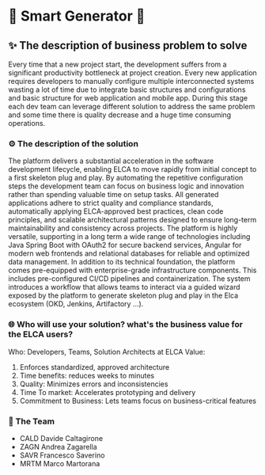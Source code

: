 # 🚀 Smart Generator 🚀

## ✨ The description of business problem to solve 
Every time that a new project start, the development suffers from a significant productivity bottleneck at project creation. Every new application requires developers to manually configure multiple interconnected systems wasting a lot of time due to integrate basic structures and configurations and basic structure for web application and mobile app. During this stage each dev team can leverage different solution to address the same problem and some time there is quality decrease and a huge time consuming operations.


### ⚙️ The description of the solution
The platform delivers a substantial acceleration in the software development lifecycle, enabling ELCA to move rapidly from initial concept to a first skeleton plug and play. By automating the repetitive configuration steps the development team can focus on business logic and innovation rather than spending valuable time on setup tasks.
All generated applications adhere to strict quality and compliance standards, automatically applying ELCA-approved best practices, clean code principles, and scalable architectural patterns designed to ensure long-term maintainability and consistency across projects.
The platform is highly versatile, supporting in a long term a wide range of technologies including Java Spring Boot with OAuth2 for secure backend services, Angular for modern web frontends and relational databases for reliable and optimized data management.
In addition to its technical foundation, the platform comes pre-equipped with enterprise-grade infrastructure components. This includes pre-configured CI/CD pipelines and containerization.
The system introduces a workflow that allows teams to interact via a guided wizard exposed by the platform to generate skeleton plug and play in the Elca ecosystem (OKD, Jenkins, Artifactory ...).

### 🌐 Who will use your solution? what's the business value for the ELCA users?

Who: Developers, Teams, Solution Architects at ELCA
Value:
1) Enforces standardized, approved architecture 
2) Time benefits: reduces weeks to minutes
3) Quality: Minimizes errors and inconsistencies
4) Time To market: Accelerates prototyping and delivery
5) Commitment to Business: Lets teams focus on business-critical features

### ️🐳 The Team
- CALD Davide Caltagirone
- ZAGN Andrea Zagarella
- SAVR Francesco Saverino
- MRTM Marco Martorana
